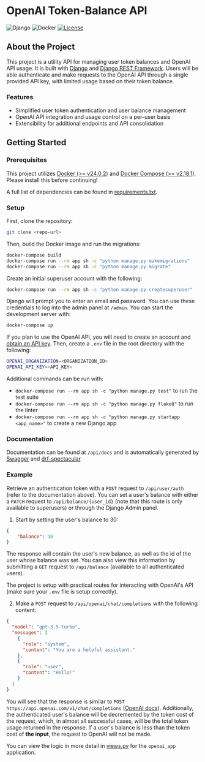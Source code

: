 # OpenAI Token-Balance API

![Django](https://img.shields.io/badge/django-%23092E20.svg?style=for-the-badge&logo=django&logoColor=white)
![Docker](https://img.shields.io/badge/docker-%230db7ed.svg?style=for-the-badge&logo=docker&logoColor=white)
[![License](https://img.shields.io/github/license/Ileriayo/markdown-badges?style=for-the-badge)](./LICENSE.md)

## About the Project

This project is a utility API for managing user token balances and OpenAI API usage.
It is built with [Django](https://www.djangoproject.com/) and [Django REST Framework](https://www.django-rest-framework.org/).
Users will be able authenticate and make requests to the OpenAI API through a single provided API key, with limited usage based on their token balance.

### Features

- Simplified user token authentication and user balance management
- OpenAI API integration and usage control on a per-user basis
- Extensibility for additional endpoints and API consolidation

## Getting Started

### Prerequisites

This project utilizes [Docker (>= v24.0.2)](https://www.docker.com/) and [Docker Compose (>= v2.18.1)](https://docs.docker.com/compose/). 
Please install this before continuing!

A full list of dependencies can be found in [requirements.txt](requirements.txt).

### Setup

First, clone the repository:

```bash
git clone <repo-url>
```

Then, build the Docker image and run the migrations:

```bash
docker-compose build
docker-compose run --rm app sh -c "python manage.py makemigrations"
docker-compose run --rm app sh -c "python manage.py migrate"
```

Create an initial superuser account with the following:

```bash
docker-compose run --rm app sh -c "python manage.py createsuperuser"
```

Django will prompt you to enter an email and password.
You can use these credentials to log into the admin panel at `/admin`. You can start the development server with:

```bash
docker-compose up
```

If you plan to use the OpenAI API, you will need to create an account and [obtain an API key](https://platform.openai.com/account/api-keys). Then, create a `.env` file in the root directory with the following:

```bash
OPENAI_ORGANIZATION=<ORGANIZATION_ID>
OPENAI_API_KEY=<API_KEY>
```

Additional commands can be run with:

- `docker-compose run --rm app sh -c "python manage.py test"` to run the test suite
- `docker-compose run --rm app sh -c "python manage.py flake8"` to run the linter
- `docker-compose run --rm app sh -c "python manage.py startapp <app_name>"` to create a new Django app

### Documentation

Documentation can be found at `/api/docs` and is automatically generated by [Swagger](https://swagger.io/) and [drf-spectacular](https://drf-spectacular.readthedocs.io/en/latest/).

### Example

Retrieve an authentication token with a `POST` request to `/api/user/auth` (refer to the documentation above). 
You can set a user's balance with either a `PATCH` request to `/api/balance/{user_id}` (note that this route is only available to superusers) or through the Django Admin panel. 

1. Start by setting the user's balance to 30:

```json
{
    "balance": 30
}
```

The response will contain the user's new balance, as well as the id of the user whose balance was set. 
You can also view this information by submitting a `GET` request to `/api/balance` (available to all authenticated users).

The project is setup with practical routes for interacting with OpenAI's API (make sure your `.env` file is setup correctly). 

2. Make a `POST` request to `/api/openai/chat/completions` with the following content:

```json
{
  "model": "gpt-3.5-turbo",
  "messages": [
    {
      "role": "system",
      "content": "You are a helpful assistant."
    }, 
    {
      "role": "user",
      "content": "Hello!"
    }
  ]
}
```

You will see that the response is similar to `POST https://api.openai.com/v1/chat/completions` ([OpenAI docs](https://platform.openai.com/docs/api-reference/chat/create)).
Additionally, the authenticated user's balance will be decremented by the token cost of the request, which, in almost all successful cases, will be the total token usage returned in the response. If a user's balance is less than the token cost of **the input**, the request to OpenAI will not be made.

You can view the logic in more detail in [views.py](app/openai_app/views.py) for the `openai_app` application.

